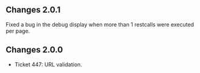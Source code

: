 Changes 2.0.1
-------------
Fixed a bug in the debug display when more than 1 restcalls were executed per page.

Changes 2.0.0
-------------
- Ticket 447: URL validation.
